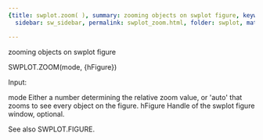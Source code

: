 ```yaml
---
{title: swplot.zoom( ), summary: zooming objects on swplot figure, keywords: sample,
  sidebar: sw_sidebar, permalink: swplot_zoom.html, folder: swplot, mathjax: 'true'}

---
```

zooming objects on swplot figure
 
SWPLOT.ZOOM(mode, {hFigure})
 
Input:
 
mode      Either a number determining the relative zoom value, or 'auto'
          that zooms to see every object on the figure.
hFigure   Handle of the swplot figure window, optional.
 
See also SWPLOT.FIGURE.
 
